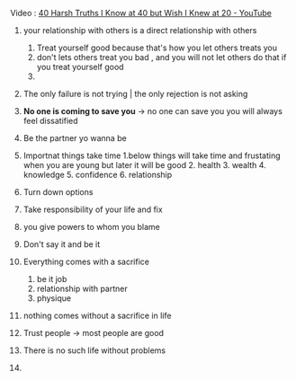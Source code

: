 
Video : [40 Harsh Truths I Know at 40 but Wish I Knew at 20 - YouTube](https://www.youtube.com/watch?v=lwmVAWXQyY4&ab_channel=MarkManson)


1. your relationship with others is a direct relationship with others 
	1. Treat yourself good because that's how you let others treats you
	2. don't lets others treat you bad , and you will not let others do that if you treat yourself good 
	3. 
2. The only failure is not trying | the only rejection is not asking 
	
3. **No one is coming to save you** -> no one can save you you will always feel dissatified 

4. Be the partner yo wanna be 
5. Importnat things take time
	1.below things will take time and frustating when you are  young but later it will be good 
	2. health
	3. wealth
	4. knowledge
	5. confidence
	6. relationship

6. Turn down options 
7. Take responsibility of your life and fix 
8. you give powers to whom you blame 
9. Don't say it and be it 
10. Everything comes with a sacrifice
	1. be it job 
	2. relationship with partner 
	3. physique 
11. nothing comes without a sacrifice in life 
12. Trust people -> most people are good
13. There is no such life without problems 
14. 